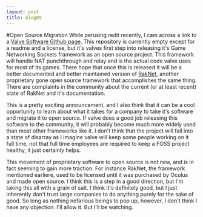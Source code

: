 ```yaml
---
layout: post
title: blog09
---
```

#Open Source Migration
While perusing redit recently, I cam across a link to a [Valve Software Github page](https://github.com/ValveSoftware/GameNetworkingSockets). This repository is currently empty except for a readme and a license, but it's valves first step into releasing it's Game Networking Sockets framework as an open source project. This framework will handle NAT punchthrough and relay and is the actual code valve uses for most of its games. There hope that once this is released it will be a better documented and better maintained version of [RakNet](http://www.jenkinssoftware.com/), another proprietary gone open source framework that accomplishes the same thing. There are complaints in the community about the current (or at least recent) state of RakNet and it's documentation.

This is a pretty exciting announcement, and I also think that it can be a cool opportunity to learn about what it takes for a company to take it's software and migrate it to open source. If valve does a good job releasing this software to the community, it will probably become much more widely used than most other frameworks like it. I don't think that the project will fall into a state of disarray as I imagine valve will keep some people working on it full time, not that full time employees are required to keep a FOSS project healthy, it just certainly helps.

This movement of proprietary software to open source is not new, and is in fact seeming to gain more traction. For instance RakNet, the framework mentioned earliere, used to be licensed until it was purchased by Oculus and made open source. I think this is a step in a good direction, but I'm taking this all with a grain of salt. I think it's definitely good, but I just inherently don't trust large companies to do anything purely for the sake of good. So long as nothing nefarious beings to pop up, however, I don't think I have any objection. I'll allow it. But I'll be watching.

